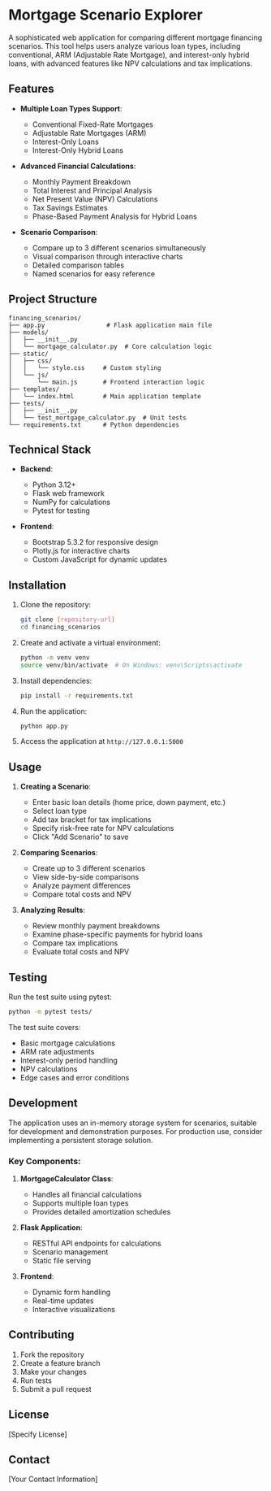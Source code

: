 # Mortgage Scenario Explorer

A sophisticated web application for comparing different mortgage financing scenarios. This tool helps users analyze various loan types, including conventional, ARM (Adjustable Rate Mortgage), and interest-only hybrid loans, with advanced features like NPV calculations and tax implications.

## Features

- **Multiple Loan Types Support**:
  - Conventional Fixed-Rate Mortgages
  - Adjustable Rate Mortgages (ARM)
  - Interest-Only Loans
  - Interest-Only Hybrid Loans

- **Advanced Financial Calculations**:
  - Monthly Payment Breakdown
  - Total Interest and Principal Analysis
  - Net Present Value (NPV) Calculations
  - Tax Savings Estimates
  - Phase-Based Payment Analysis for Hybrid Loans

- **Scenario Comparison**:
  - Compare up to 3 different scenarios simultaneously
  - Visual comparison through interactive charts
  - Detailed comparison tables
  - Named scenarios for easy reference

## Project Structure

```
financing_scenarios/
├── app.py                 # Flask application main file
├── models/
│   ├── __init__.py
│   └── mortgage_calculator.py  # Core calculation logic
├── static/
│   ├── css/
│   │   └── style.css     # Custom styling
│   └── js/
│       └── main.js       # Frontend interaction logic
├── templates/
│   └── index.html        # Main application template
├── tests/
│   ├── __init__.py
│   └── test_mortgage_calculator.py  # Unit tests
└── requirements.txt      # Python dependencies
```

## Technical Stack

- **Backend**:
  - Python 3.12+
  - Flask web framework
  - NumPy for calculations
  - Pytest for testing

- **Frontend**:
  - Bootstrap 5.3.2 for responsive design
  - Plotly.js for interactive charts
  - Custom JavaScript for dynamic updates

## Installation

1. Clone the repository:
   ```bash
   git clone [repository-url]
   cd financing_scenarios
   ```

2. Create and activate a virtual environment:
   ```bash
   python -m venv venv
   source venv/bin/activate  # On Windows: venv\Scripts\activate
   ```

3. Install dependencies:
   ```bash
   pip install -r requirements.txt
   ```

4. Run the application:
   ```bash
   python app.py
   ```

5. Access the application at `http://127.0.0.1:5000`

## Usage

1. **Creating a Scenario**:
   - Enter basic loan details (home price, down payment, etc.)
   - Select loan type
   - Add tax bracket for tax implications
   - Specify risk-free rate for NPV calculations
   - Click "Add Scenario" to save

2. **Comparing Scenarios**:
   - Create up to 3 different scenarios
   - View side-by-side comparisons
   - Analyze payment differences
   - Compare total costs and NPV

3. **Analyzing Results**:
   - Review monthly payment breakdowns
   - Examine phase-specific payments for hybrid loans
   - Compare tax implications
   - Evaluate total costs and NPV

## Testing

Run the test suite using pytest:
```bash
python -m pytest tests/
```

The test suite covers:
- Basic mortgage calculations
- ARM rate adjustments
- Interest-only period handling
- NPV calculations
- Edge cases and error conditions

## Development

The application uses an in-memory storage system for scenarios, suitable for development and demonstration purposes. For production use, consider implementing a persistent storage solution.

### Key Components:

1. **MortgageCalculator Class**:
   - Handles all financial calculations
   - Supports multiple loan types
   - Provides detailed amortization schedules

2. **Flask Application**:
   - RESTful API endpoints for calculations
   - Scenario management
   - Static file serving

3. **Frontend**:
   - Dynamic form handling
   - Real-time updates
   - Interactive visualizations

## Contributing

1. Fork the repository
2. Create a feature branch
3. Make your changes
4. Run tests
5. Submit a pull request

## License

[Specify License]

## Contact

[Your Contact Information]

